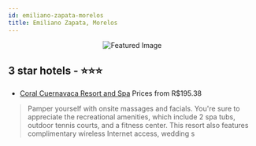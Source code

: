 ```yaml
---
id: emiliano-zapata-morelos
title: Emiliano Zapata, Morelos
---
```


<center><img src="https://i.travelapi.com/hotels/7000000/6550000/6547900/6547877/5b7c4795_b.jpg" alt="Featured Image" /></center>


##  3 star hotels - ⭐️⭐️⭐️

-    [Coral Cuernavaca Resort and Spa](https://us.hurb.com/hotels/emiliano-zapata/coral-cuernavaca-resort-and-spa-JNP-JP200137?cmp=18055) Prices from R$195.38
   > Pamper yourself with onsite massages and facials. You're sure to appreciate the recreational amenities, which include 2 spa tubs, outdoor tennis courts, and a fitness center. This resort also features complimentary wireless Internet access, wedding s
